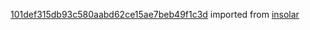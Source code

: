 [101def315db93c580aabd62ce15ae7beb49f1c3d](https://github.com/insolar/insolar/commit/101def315db93c580aabd62ce15ae7beb49f1c3d) imported from [insolar](https://github.com/insolar/insolar)
